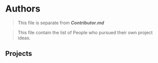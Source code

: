# Authors

> This file is separate from _**Contributor.md**_

>   This file contain the list of People who pursued their own project ideas.

## Projects
